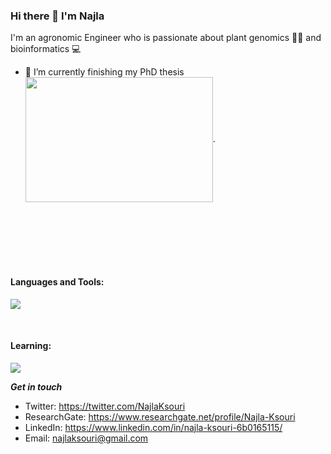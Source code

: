 ### Hi there 👋 I'm Najla 


I'm an agronomic Engineer who is passionate about plant genomics 🌱🧬 and bioinformatics :computer:

- 🔭 I’m currently finishing my PhD thesis      <img align="center" width="300" height="200"  src="https://raw.githubusercontent.com/lauragift21/lauragift21/master/code.gif">.

 <br/>  
 <br/>  
 <br/>  
 <br/>  
 <br/>  







#### Languages and Tools:

<p align="left">
    <a href="https://skillicons.dev">
    <img src="https://skillicons.dev/icons?i=git,css,docker,github,bash,html,linux,r&perline=4" />
    </a>
</p>
 <br/>  
 
 
 
 

#### Learning: 

<p align="left">
    <a href="https://skillicons.dev">
    <img src="https://skillicons.dev/icons?i=mysql,py" />
    </a>
</p>


***Get in touch***


- Twitter: https://twitter.com/NajlaKsouri
- ResearchGate: https://www.researchgate.net/profile/Najla-Ksouri
- LinkedIn: https://www.linkedin.com/in/najla-ksouri-6b0165115/
- Email: najlaksouri@gmail.com
     
 <br/>  

<!--
**najlaksouri/najlaksouri** is a ✨ _special_ ✨ repository because its `README.md` (this file) appears on your GitHub profile.

Here are some ideas to get you started:

- 🔭 I’m currently working on ...
- 🌱 I’m currently learning ...
- 👯 I’m looking to collaborate on ...
- 🤔 I’m looking for help with ...
- 💬 Ask me about ...
- 📫 How to reach me: ...
- 😄 Pronouns: ...
- ⚡ Fun fact: ...
-->
